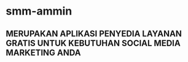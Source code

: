 # smm-ammin

## MERUPAKAN APLIKASI PENYEDIA LAYANAN GRATIS UNTUK KEBUTUHAN SOCIAL MEDIA MARKETING ANDA